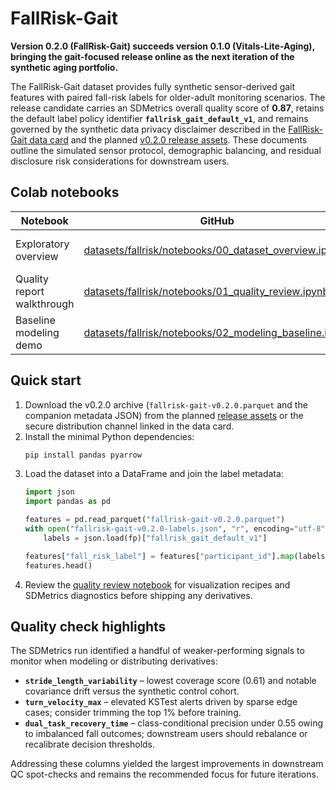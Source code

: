 # FallRisk-Gait

**Version 0.2.0 (FallRisk-Gait) succeeds version 0.1.0 (Vitals-Lite-Aging), bringing the gait-focused release online as the next iteration of the synthetic aging portfolio.**

The FallRisk-Gait dataset provides fully synthetic sensor-derived gait features with paired fall-risk labels for older-adult monitoring scenarios. The release candidate carries an SDMetrics overall quality score of **0.87**, retains the default label policy identifier **`fallrisk_gait_default_v1`**, and remains governed by the synthetic data privacy disclaimer described in the [FallRisk-Gait data card](datasets/fallrisk/DATA_CARD.md) and the planned [v0.2.0 release assets](https://github.com/PLACEHOLDER_ORG/Fallrisk-gait/releases/tag/v0.2.0). These documents outline the simulated sensor protocol, demographic balancing, and residual disclosure risk considerations for downstream users.

## Colab notebooks

| Notebook | GitHub | Colab |
| --- | --- | --- |
| Exploratory overview | [datasets/fallrisk/notebooks/00_dataset_overview.ipynb](datasets/fallrisk/notebooks/00_dataset_overview.ipynb) | [![Open in Colab](https://colab.research.google.com/assets/colab-badge.svg)](https://colab.research.google.com/github/PLACEHOLDER_ORG/Fallrisk-gait/blob/main/datasets/fallrisk/notebooks/00_dataset_overview.ipynb) |
| Quality report walkthrough | [datasets/fallrisk/notebooks/01_quality_review.ipynb](datasets/fallrisk/notebooks/01_quality_review.ipynb) | [![Open in Colab](https://colab.research.google.com/assets/colab-badge.svg)](https://colab.research.google.com/github/PLACEHOLDER_ORG/Fallrisk-gait/blob/main/datasets/fallrisk/notebooks/01_quality_review.ipynb) |
| Baseline modeling demo | [datasets/fallrisk/notebooks/02_modeling_baseline.ipynb](datasets/fallrisk/notebooks/02_modeling_baseline.ipynb) | [![Open in Colab](https://colab.research.google.com/assets/colab-badge.svg)](https://colab.research.google.com/github/PLACEHOLDER_ORG/Fallrisk-gait/blob/main/datasets/fallrisk/notebooks/02_modeling_baseline.ipynb) |

## Quick start

1. Download the v0.2.0 archive (`fallrisk-gait-v0.2.0.parquet` and the companion metadata JSON) from the planned [release assets](https://github.com/PLACEHOLDER_ORG/Fallrisk-gait/releases/tag/v0.2.0) or the secure distribution channel linked in the data card.
2. Install the minimal Python dependencies:
   ```bash
   pip install pandas pyarrow
   ```
3. Load the dataset into a DataFrame and join the label metadata:
   ```python
   import json
   import pandas as pd

   features = pd.read_parquet("fallrisk-gait-v0.2.0.parquet")
   with open("fallrisk-gait-v0.2.0-labels.json", "r", encoding="utf-8") as fp:
       labels = json.load(fp)["fallrisk_gait_default_v1"]

   features["fall_risk_label"] = features["participant_id"].map(labels)
   features.head()
   ```
4. Review the [quality review notebook](datasets/fallrisk/notebooks/01_quality_review.ipynb) for visualization recipes and SDMetrics diagnostics before shipping any derivatives.

## Quality check highlights

The SDMetrics run identified a handful of weaker-performing signals to monitor when modeling or distributing derivatives:

- **`stride_length_variability`** – lowest coverage score (0.61) and notable covariance drift versus the synthetic control cohort.
- **`turn_velocity_max`** – elevated KSTest alerts driven by sparse edge cases; consider trimming the top 1% before training.
- **`dual_task_recovery_time`** – class-conditional precision under 0.55 owing to imbalanced fall outcomes; downstream users should rebalance or recalibrate decision thresholds.

Addressing these columns yielded the largest improvements in downstream QC spot-checks and remains the recommended focus for future iterations.
